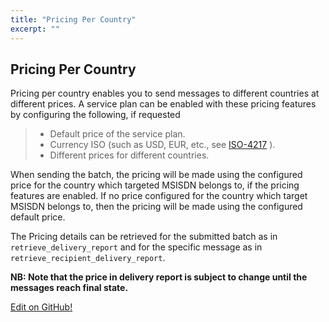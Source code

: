 ```yaml
---
title: "Pricing Per Country"
excerpt: ""
---
```

## Pricing Per Country

Pricing per country enables you to send messages to different countries at different prices. A service plan can be enabled with these pricing features by configuring the following, if requested

>   - Default price of the service plan.
>   - Currency ISO (such as USD, EUR, etc., see [ISO-4217](https://www.iso.org/iso-4217-currency-codes.html) ).
>   - Different prices for different countries.

When sending the batch, the pricing will be made using the configured price for the country which targeted MSISDN belongs to, if the pricing features are enabled. If no price configured for the country which target MSISDN belongs to, then the pricing will be made using the configured default price.

The Pricing details can be retrieved for the submitted batch as in `retrieve_delivery_report` and for the specific message as in `retrieve_recipient_delivery_report`.

**NB: Note that the price in delivery report is subject to change until the messages reach final state.**

<a class="gitbutton pill" target="_blank" href="https://github.com/sinch/docs/blob/master/docs/sms/sms-rest/pricing-per-country.md"><span class="fab fa-github"></span>Edit on GitHub!</a>